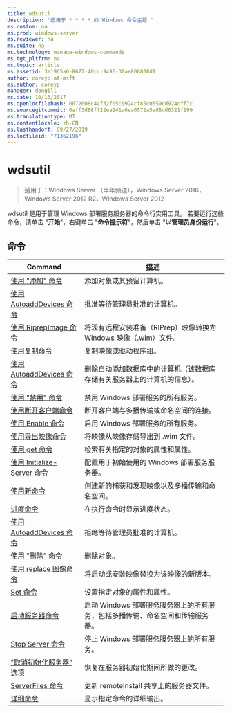 ```yaml
---
title: wdsutil
description: '适用于 * * * * 的 Windows 命令主题 '
ms.custom: na
ms.prod: windows-server
ms.reviewer: na
ms.suite: na
ms.technology: manage-windows-commands
ms.tgt_pltfrm: na
ms.topic: article
ms.assetid: 3a1965a0-8677-40cc-9495-30ae806808d1
author: coreyp-at-msft
ms.author: coreyp
manager: dongill
ms.date: 10/16/2017
ms.openlocfilehash: 0072008c4af32f05c9924cf85c0559cd924cff7c
ms.sourcegitcommit: 6aff3d88ff22ea141a6ea6572a5ad8dd6321f199
ms.translationtype: MT
ms.contentlocale: zh-CN
ms.lasthandoff: 09/27/2019
ms.locfileid: "71362196"
---
```

# <a name="wdsutil"></a>wdsutil

>适用于：Windows Server （半年频道），Windows Server 2016，Windows Server 2012 R2，Windows Server 2012

wdsutil 是用于管理 Windows 部署服务服务器的命令行实用工具。 若要运行这些命令，请单击 "**开始**"，右键单击 "**命令提示符**"，然后单击 "以**管理员身份运行**"。  
## <a name="commands"></a>命令  
|Command|描述|  
|------|--------|  
|[使用 "添加" 命令](using-the-add-command.md)|添加对象或其预留计算机。|  
|[使用 AutoaddDevices 命令](using-the-approve-autoadddevices-command.md)|批准等待管理员批准的计算机。|  
|[使用 RiprepImage 命令](using-the-convert-riprepimage-command.md)|将现有远程安装准备（RIPrep）映像转换为 Windows 映像（.wim）文件。|  
|[使用复制命令](using-the-copy-command.md)|复制映像或驱动程序组。|  
|[使用 AutoaddDevices 命令](using-the-delete-autoadddevices-command.md)|删除自动添加数据库中的计算机（该数据库存储有关服务器上的计算机的信息）。|  
|[使用 "禁用" 命令](using-the-disable-command.md)|禁用 Windows 部署服务的所有服务。|  
|[使用断开客户端命令](using-the-disconnect-client-command.md)|断开客户端与多播传输或命名空间的连接。|  
|[使用 Enable 命令](using-the-enable-command.md)|启用 Windows 部署服务的所有服务。|  
|[使用导出映像命令](using-the-export-image-command.md)|将映像从映像存储导出到 .wim 文件。|  
|[使用 get 命令](using-the-get-command.md)|检索有关指定的对象的属性和属性。|  
|[使用 Initialize-Server 命令](using-the-initialize-server-command.md)|配置用于初始使用的 Windows 部署服务服务器。|  
|[使用新命令](using-the-new-command.md)|创建新的捕获和发现映像以及多播传输和命名空间。|  
|[进度命令](the-progress-command.md)|在执行命令时显示进度状态。|  
|[使用 AutoaddDevices 命令](using-the-reject-autoadddevices-command.md)|拒绝等待管理员批准的计算机。|  
|[使用 "删除" 命令](using-the-remove-command.md)|删除对象。|  
|[使用 replace 图像命令](using-the-replace-image-command.md)|将启动或安装映像替换为该映像的新版本。|  
|[Set 命令](the-set-command.md)|设置指定对象的属性和属性。|  
|[启动服务器命令](the-start-server-command.md)|启动 Windows 部署服务服务器上的所有服务，包括多播传输、命名空间和传输服务器。|  
|[Stop Server 命令](the-stop-server-command.md)|停止 Windows 部署服务服务器上的所有服务。|  
|["取消初始化服务器" 选项](the-uninitialize-server-option.md)|恢复在服务器初始化期间所做的更改。|  
|[ServerFiles 命令](the-update-serverfiles-command.md)|更新 remoteInstall 共享上的服务器文件。|  
|[详细命令](the-verbose-command.md)|显示指定命令的详细输出。|  
